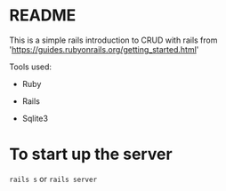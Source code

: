 # README

This is a simple rails introduction to CRUD with rails from 'https://guides.rubyonrails.org/getting_started.html'

Tools used:

* Ruby  

* Rails

* Sqlite3 

# To start up the server
  ```rails s``` or ```rails server```
